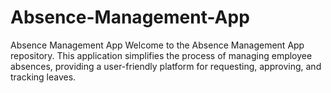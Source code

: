 # Absence-Management-App
Absence Management App  Welcome to the Absence Management App repository. This application simplifies the process of managing employee absences, providing a user-friendly platform for requesting, approving, and tracking leaves.
